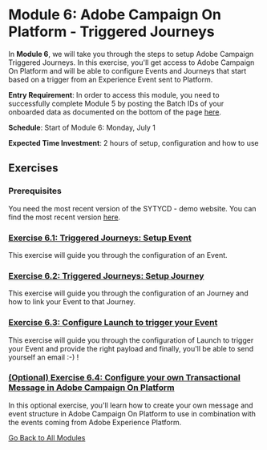 # Module 6: Adobe Campaign On Platform - Triggered Journeys

In **Module 6**, we will take you through the steps to setup Adobe Campaign Triggered Journeys. In this exercise, you'll get access to Adobe Campaign On Platform and will be able to configure Events and Journeys that start based on a trigger from an Experience Event sent to Platform.

**Entry Requirement**: In order to access this module, you need to successfully complete Module 5 by posting the Batch IDs of your onboarded data as documented on the bottom of the page [here](../module5/profile/README.md).

**Schedule**: Start of Module 6: Monday, July 1

**Expected Time Investment**: 2 hours of setup, configuration and how to use

## Exercises

### Prerequisites

You need the most recent version of the SYTYCD - demo website. You can find the most recent version [here](../module3/downloads/sytycd_demo_site_v1.zip).

### [Exercise 6.1: Triggered Journeys: Setup Event](./ex1.md)

This exercise will guide you through the configuration of an Event.

### [Exercise 6.2: Triggered Journeys: Setup Journey](./ex2.md)

This exercise will guide you through the configuration of an Journey and how to link your Event to that Journey.

### [Exercise 6.3: Configure Launch to trigger your Event](./ex3.md)

This exercise will guide you through the configuration of Launch to trigger your Event and provide the right payload and finally, you'll be able to send yourself an email :-) !

### [(Optional) Exercise 6.4: Configure your own Transactional Message in Adobe Campaign On Platform](./ex4.md)

In this optional exercise, you'll learn how to create your own message and event structure in Adobe Campaign On Platform to use in combination with the events coming from Adobe Experience Platform.


[Go Back to All Modules](../README.md)
